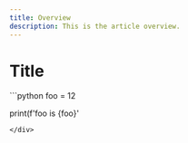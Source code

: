 ```yaml
---
title: Overview
description: This is the article overview.
---
```

# Title

<div class="line-numbers">
```python
foo = 12

print(f'foo is {foo}'
```
</div>
